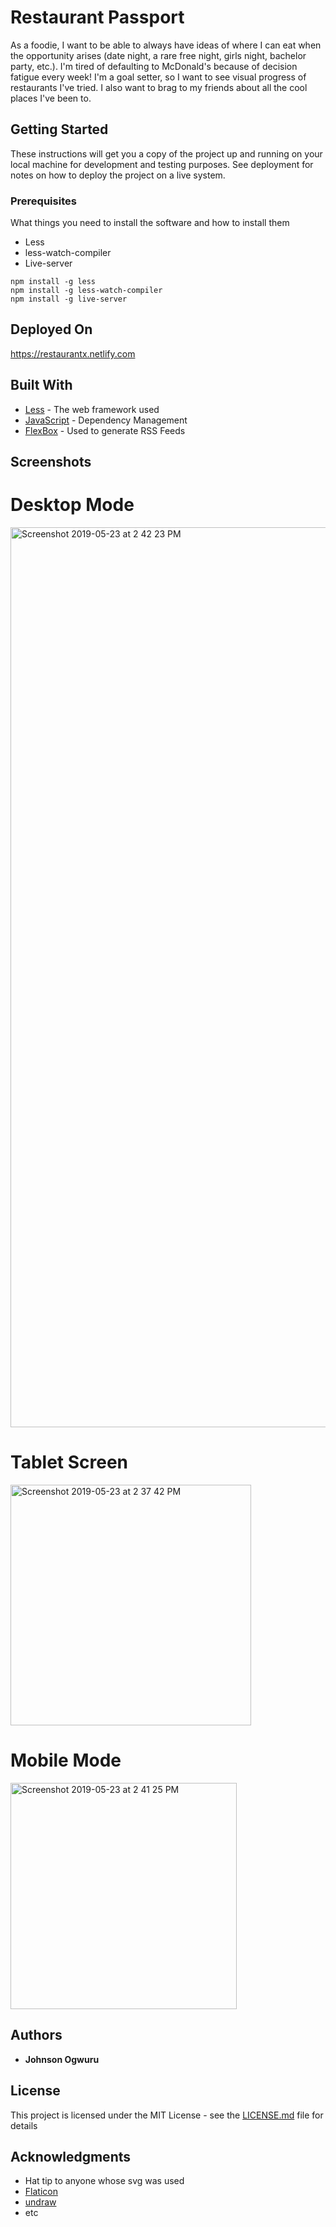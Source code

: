 # Restaurant Passport

As a foodie, I want to be able to always have ideas of where I can eat when the opportunity arises (date night, a rare free night, girls night, bachelor party, etc.). I'm tired of defaulting to McDonald's because of decision fatigue every week!  I'm a goal setter, so I want to see visual progress of restaurants I've tried. I also want to brag to my friends about all the cool places I've been to. 

## Getting Started

These instructions will get you a copy of the project up and running on your local machine for development and testing purposes. See deployment for notes on how to deploy the project on a live system.

### Prerequisites

What things you need to install the software and how to install them

 - Less
 - less-watch-compiler
 - Live-server

```
npm install -g less
npm install -g less-watch-compiler
npm install -g live-server
```

## Deployed On
https://restaurantx.netlify.com


## Built With

* [Less](http://www.dropwizard.io/1.0.2/docs/) - The web framework used
* [JavaScript](https://maven.apache.org/) - Dependency Management
* [FlexBox](https://rometools.github.io/rome/) - Used to generate RSS Feeds

## Screenshots

# Desktop Mode
<img width="1440" alt="Screenshot 2019-05-23 at 2 42 23 PM" src="https://user-images.githubusercontent.com/14821816/58257541-0165d600-7d69-11e9-9d92-535c2c4092d1.png">

# Tablet Screen
<img width="385" alt="Screenshot 2019-05-23 at 2 37 42 PM" src="https://user-images.githubusercontent.com/14821816/58257311-9a482180-7d68-11e9-9d8e-b35ff816a247.png">

# Mobile Mode
<img width="362" alt="Screenshot 2019-05-23 at 2 41 25 PM" src="https://user-images.githubusercontent.com/14821816/58257477-e5facb00-7d68-11e9-82f2-e03b0be438a6.png">

## Authors

* **Johnson Ogwuru**


## License

This project is licensed under the MIT License - see the [LICENSE.md](LICENSE.md) file for details


## Acknowledgments

* Hat tip to anyone whose svg was used
* [Flaticon](https://www.flaticon.com)
* [undraw](https://undraw.co)
* etc

